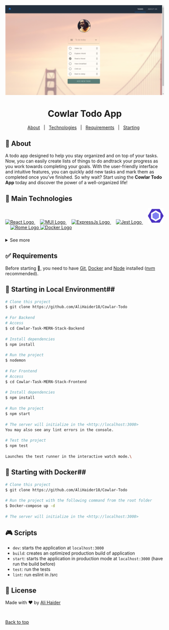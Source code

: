<div align="center" id="top">
  <img src="./Cowlar-Task-MERN-Stack-Frontend/src/img/app.png" width="900" alt="Cowlar Todo App" />
</div>

<div align="center">
  <h1>Cowlar Todo App</h1>
</div>

<p align="center">
  <a href="#dart-about">About</a> &#xa0; | &#xa0;
  <a href="#rocket-main-technologies">Technologies</a> &#xa0; | &#xa0;
  <a href="#white_check_mark-requirements">Requirements</a> &#xa0; | &#xa0;
  <a href="#checkered_flag-starting">Starting</a> &#xa0; 
</p>

## :dart: About ##

A todo app designed to help you stay organized and on top of your tasks. Now, you can easily create lists of things to do andtrack your progress as you work towards completing your goals.
With the user-friendly interface and intuitive features, you can quickly add new tasks and mark them as completed once you've finished.
So why wait? Start using the **Cowlar Todo App** today and discover the power of a well-organized life!



## :rocket: Main Technologies ##

<a href="https://reactjs.org">
  <img width="50" title="ReactJs" alt="React Logo" src="https://w7.pngwing.com/pngs/403/269/png-transparent-react-react-native-logos-brands-in-colors-icon-thumbnail.png">
</a> &#xa0; &#xa0;

<a href="https://mui.com">
  <img width="50" title="Material UI" alt="MUI Logo" src="https://cdn.worldvectorlogo.com/logos/material-ui-1.svg">
</a> &#xa0; &#xa0;

<a href="https://expressjs.com">
  <img width="50" title="ExpressJs" alt="ExpressJs Logo" src="https://w7.pngwing.com/pngs/925/447/png-transparent-express-js-node-js-javascript-mongodb-node-js-text-trademark-logo.png">
</a> &#xa0; &#xa0;

<a href="https://jestjs.io">
  <img width="50" title="Jest" alt="Jest Logo" src="https://raw.githubusercontent.com/maurodesouza/maurodesouza/master/assets/jest-logo.svg">
</a> &#xa0; &#xa0;

<a href="https://eslint.org">
  <img  width="50" title="Eslint" alt="Eslint Logo" src="https://raw.githubusercontent.com/github/explore/80688e429a7d4ef2fca1e82350fe8e3517d3494d/topics/eslint/eslint.png">
</a> &#xa0; &#xa0;

<a href="https://rome.tools">
  <img width="50" title="Rome" alt="Rome Logo" src="https://seeklogo.com/images/R/rome-logo-73FC51E1CE-seeklogo.com.png">
</a>

<a href="http://docker.com">
  <img width="50" title="Docker" alt="Docker Logo" src="https://w7.pngwing.com/pngs/219/411/png-transparent-docker-logo-kubernetes-microservices-cloud-computing-dockers-logo-text-logo-cloud-computing.png">
</a>

###

<details>
  <summary>See more</summary>

  ###

  * [JavaScript](https://www.javascript.com/)
  * [NodeJs](https://nodejs.org/)
  * [Bootstrap](https://getbootstrap.com/)
  * [Thunder Client](https://www.thunderclient.com/)
  * [Git](https://git-scm.com/)

</details>

## :white_check_mark: Requirements ##

Before starting :checkered_flag:, you need to have [Git](https://git-scm.com), [Docker](http://docker.com) and [Node](https://nodejs.org/en/) installed ([nvm](https://github.com/nvm-sh/nvm#node-version-manager---) recommended).

## :checkered_flag: Starting in Local Environment##

```bash
# Clone this project
$ git clone https://github.com/AliHaider18/Cowlar-Todo

# For Backend
# Access
$ cd Cowlar-Task-MERN-Stack-Backend

# Install dependencies
$ npm install

# Run the project
$ nodemon

# For Frontend
# Access 
$ cd Cowlar-Task-MERN-Stack-Frontend

# Install dependencies
$ npm install

# Run the project
$ npm start

# The server will initialize in the <http://localhost:3000>
You may also see any lint errors in the console.

# Test the project
$ npm test

Launches the test runner in the interactive watch mode.\
```

## 🐳 Starting with Docker##


```bash
# Clone this project
$ git clone https://github.com/AliHaider18/Cowlar-Todo

# Run the project with the following command from the root folder
$ Docker-compose up -d

# The server will initialize in the <http://localhost:3000>
```


## :video_game: Scripts

- `dev`: starts the application at `localhost:3000`
- `build`: creates an optimized production build of application
- `start`: starts the application in production mode at `localhost:3000` (have run the build before)
- `test`: run the tests
- `lint`: run eslint in /src

## :memo: License ##



Made with :heart: by <a href="https://github.com/AliHaider18" target="_blank">Ali Haider</a>

&#xa0;

<a href="#top">Back to top</a>
